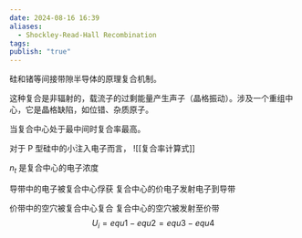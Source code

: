 ```yaml
---
date: 2024-08-16 16:39
aliases:
  - Shockley-Read-Hall Recombination
tags: 
publish: "true"
---
```

硅和锗等间接带隙半导体的原理复合机制。

这种复合是非辐射的，载流子的过剩能量产生声子（晶格振动）。涉及一个重组中心，它是晶格缺陷，如位错、杂质原子。

当复合中心处于最中间时复合率最高。

对于 P 型硅中的小注入电子而言，
![[复合率计算式]]

$n_t$ 是复合中心的电子浓度

导带中的电子被复合中心俘获
复合中心的价电子发射电子到导带

价带中的空穴被复合中心复合
复合中心的空穴被发射至价带
$$
U_i=equ1-equ2=equ3-equ4
$$